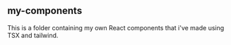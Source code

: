 ## my-components

This is a folder containing my own React components that i've made using TSX and tailwind.
